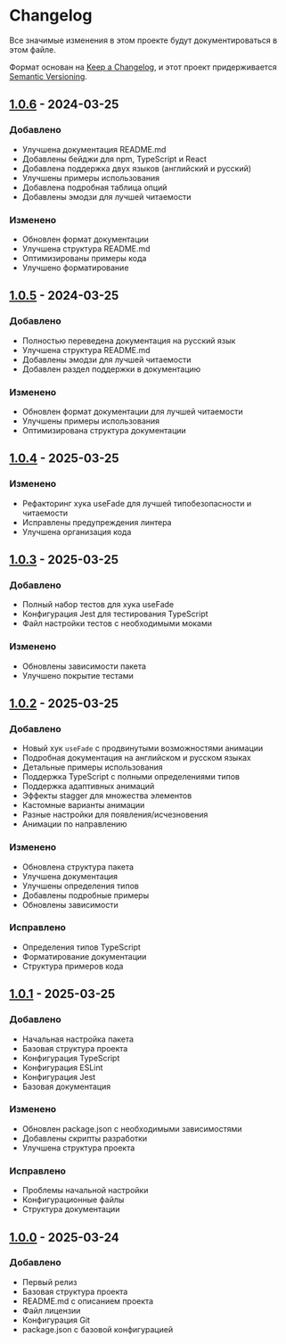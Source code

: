 # Changelog

Все значимые изменения в этом проекте будут документироваться в этом файле.

Формат основан на [Keep a Changelog](https://keepachangelog.com/ru/1.0.0/),
и этот проект придерживается [Semantic Versioning](https://semver.org/spec/v2.0.0.html).

## [1.0.6] - 2024-03-25

### Добавлено
- Улучшена документация README.md
- Добавлены бейджи для npm, TypeScript и React
- Добавлена поддержка двух языков (английский и русский)
- Улучшены примеры использования
- Добавлена подробная таблица опций
- Добавлены эмодзи для лучшей читаемости

### Изменено
- Обновлен формат документации
- Улучшена структура README.md
- Оптимизированы примеры кода
- Улучшено форматирование

## [1.0.5] - 2024-03-25

### Добавлено
- Полностью переведена документация на русский язык
- Улучшена структура README.md
- Добавлены эмодзи для лучшей читаемости
- Добавлен раздел поддержки в документацию

### Изменено
- Обновлен формат документации для лучшей читаемости
- Улучшены примеры использования
- Оптимизирована структура документации

## [1.0.4] - 2025-03-25

### Изменено
- Рефакторинг хука useFade для лучшей типобезопасности и читаемости
- Исправлены предупреждения линтера
- Улучшена организация кода

## [1.0.3] - 2025-03-25

### Добавлено
- Полный набор тестов для хука useFade
- Конфигурация Jest для тестирования TypeScript
- Файл настройки тестов с необходимыми моками

### Изменено
- Обновлены зависимости пакета
- Улучшено покрытие тестами

## [1.0.2] - 2025-03-25

### Добавлено
- Новый хук `useFade` с продвинутыми возможностями анимации
- Подробная документация на английском и русском языках
- Детальные примеры использования
- Поддержка TypeScript с полными определениями типов
- Поддержка адаптивных анимаций
- Эффекты stagger для множества элементов
- Кастомные варианты анимации
- Разные настройки для появления/исчезновения
- Анимации по направлению

### Изменено
- Обновлена структура пакета
- Улучшена документация
- Улучшены определения типов
- Добавлены подробные примеры
- Обновлены зависимости

### Исправлено
- Определения типов TypeScript
- Форматирование документации
- Структура примеров кода

## [1.0.1] - 2025-03-25

### Добавлено
- Начальная настройка пакета
- Базовая структура проекта
- Конфигурация TypeScript
- Конфигурация ESLint
- Конфигурация Jest
- Базовая документация

### Изменено
- Обновлен package.json с необходимыми зависимостями
- Добавлены скрипты разработки
- Улучшена структура проекта

### Исправлено
- Проблемы начальной настройки
- Конфигурационные файлы
- Структура документации

## [1.0.0] - 2025-03-24

### Добавлено
- Первый релиз
- Базовая структура проекта
- README.md с описанием проекта
- Файл лицензии
- Конфигурация Git
- package.json с базовой конфигурацией

[1.0.6]: https://github.com/kidoweb/react-use-magic-animations/compare/v1.0.5...v1.0.6
[1.0.5]: https://github.com/kidoweb/react-use-magic-animations/compare/v1.0.4...v1.0.5
[1.0.4]: https://github.com/kidoweb/react-use-magic-animations/compare/v1.0.3...v1.0.4
[1.0.3]: https://github.com/kidoweb/react-use-magic-animations/compare/v1.0.2...v1.0.3
[1.0.2]: https://github.com/kidoweb/react-use-magic-animations/compare/v1.0.1...v1.0.2
[1.0.1]: https://github.com/kidoweb/react-use-magic-animations/compare/v1.0.0...v1.0.1
[1.0.0]: https://github.com/kidoweb/react-use-magic-animations/releases/tag/v1.0.0 